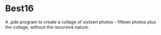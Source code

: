 # Best16
A .pde program to create a collage of sixteen photos - fifteen photos plus the collage; without the recursive nature.
